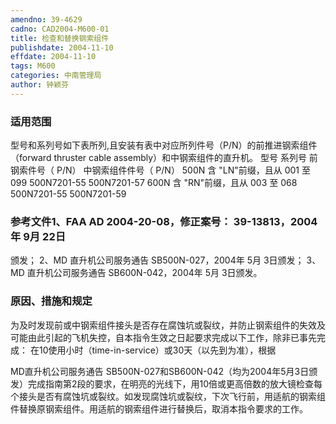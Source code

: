 ```yaml
---
amendno: 39-4629
cadno: CAD2004-M600-01
title: 检查和替换钢索组件
publishdate: 2004-11-10
effdate: 2004-11-10
tags: M600
categories: 中南管理局
author: 钟颖芬
---
```


### 适用范围 
型号和系列号如下表所列,且安装有表中对应所列件号（P/N）的前推进钢索组件（forward thruster cable assembly）和中钢索组件的直升机。
型号 系列号 前钢索件号（ P/N） 中钢索组件件号（ P/N）
500N 含 "LN"前缀，且从 001 至 099  500N7201-55  500N7201-57
600N  含 "RN"前缀，且从 003 至 068  500N7201-55  500N7201-59

### 参考文件1、FAA AD 2004-20-08，修正案号： 39-13813，2004年 9月 22日
颁发； 2、MD 直升机公司服务通告 SB500N-027，2004年 5月 3日颁发； 3、MD 直升机公司服务通告 SB600N-042，2004年 5月 3日颁发。

### 原因、措施和规定 
为及时发现前或中钢索组件接头是否存在腐蚀坑或裂纹，并防止钢索组件的失效及可能由此引起的飞机失控，自本指令生效之日起要求完成以下工作，除非已事先完成： 
在10使用小时（time-in-service）或30天（以先到为准），根据
    
MD直升机公司服务通告 SB500N-027和SB600N-042（均为2004年5月3日颁发）完成指南第2段的要求，在明亮的光线下，用10倍或更高倍数的放大镜检查每个接头是否有腐蚀坑或裂纹。如发现腐蚀坑或裂纹，下次飞行前，用适航的钢索组件替换原钢索组件。用适航的钢索组件进行替换后，取消本指令要求的工作。
